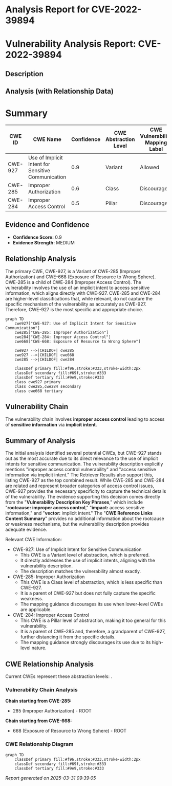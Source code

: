 # Analysis Report for CVE-2022-39894

# Vulnerability Analysis Report: CVE-2022-39894

## Description



## Analysis (with Relationship Data)

# Summary
| CWE ID | CWE Name | Confidence | CWE Abstraction Level | CWE Vulnerability Mapping Label | CWE-Vulnerability Mapping Notes |
|---|---|---|---|---|---|
| CWE-927 | Use of Implicit Intent for Sensitive Communication | 0.9 | Variant | Allowed | Primary CWE |
| CWE-285 | Improper Authorization | 0.6 | Class | Discouraged | Secondary Candidate |
| CWE-284 | Improper Access Control | 0.5 | Pillar | Discouraged | Secondary Candidate |

## Evidence and Confidence

*   **Confidence Score:** 0.9
*   **Evidence Strength:** MEDIUM

## Relationship Analysis
The primary CWE, CWE-927, is a Variant of CWE-285 (Improper Authorization) and CWE-668 (Exposure of Resource to Wrong Sphere). CWE-285 is a child of CWE-284 (Improper Access Control). The vulnerability involves the use of an implicit intent to access sensitive information, which aligns directly with CWE-927. CWE-285 and CWE-284 are higher-level classifications that, while relevant, do not capture the specific mechanism of the vulnerability as accurately as CWE-927. Therefore, CWE-927 is the most specific and appropriate choice.

```mermaid
graph TD
    cwe927["CWE-927: Use of Implicit Intent for Sensitive Communication"]
    cwe285["CWE-285: Improper Authorization"]
    cwe284["CWE-284: Improper Access Control"]
    cwe668["CWE-668: Exposure of Resource to Wrong Sphere"]
    
    cwe927 -->|CHILDOF| cwe285
    cwe927 -->|CHILDOF| cwe668
    cwe285 -->|CHILDOF| cwe284
    
    classDef primary fill:#f96,stroke:#333,stroke-width:2px
    classDef secondary fill:#69f,stroke:#333
    classDef tertiary fill:#9e9,stroke:#333
    class cwe927 primary
    class cwe285,cwe284 secondary
    class cwe668 tertiary
```

## Vulnerability Chain
The vulnerability chain involves **improper access control** leading to access of **sensitive information** via **implicit intent**.

## Summary of Analysis
The initial analysis identified several potential CWEs, but CWE-927 stands out as the most accurate due to its direct relevance to the use of implicit intents for sensitive communication. The vulnerability description explicitly mentions "improper access control vulnerability" and "access sensitive information via implicit intent."
The Retriever Results also support this, listing CWE-927 as the top combined result. While CWE-285 and CWE-284 are related and represent broader categories of access control issues, CWE-927 provides the necessary specificity to capture the technical details of the vulnerability.
The evidence supporting this decision comes directly from the "**Vulnerability Description Key Phrases**," which include "**rootcause:** **improper access control**," "**impact:** access sensitive information," and "**vector:** implicit intent." The "**CWE Reference Links Content Summary**" provides no additional information about the rootcause or weakness mechanisms, but the vulnerability description provides adequate evidence.

Relevant CWE Information:
* CWE-927: Use of Implicit Intent for Sensitive Communication
  - This CWE is a Variant level of abstraction, which is preferred.
  - It directly addresses the use of implicit intents, aligning with the vulnerability description.
  - The description matches the vulnerability almost exactly.
* CWE-285: Improper Authorization
  - This CWE is a Class level of abstraction, which is less specific than CWE-927.
  - It is a parent of CWE-927 but does not fully capture the specific weakness.
  - The mapping guidance discourages its use when lower-level CWEs are applicable.
* CWE-284: Improper Access Control
  - This CWE is a Pillar level of abstraction, making it too general for this vulnerability.
  - It is a parent of CWE-285 and, therefore, a grandparent of CWE-927, further distancing it from the specific details.
  - The mapping guidance strongly discourages its use due to its high-level nature.


## CWE Relationship Analysis

Current CWEs represent these abstraction levels: .


### Vulnerability Chain Analysis

**Chain starting from CWE-285:**
- 285 (Improper Authorization) - ROOT


**Chain starting from CWE-668:**
- 668 (Exposure of Resource to Wrong Sphere) - ROOT



### CWE Relationship Diagram

```mermaid
graph TD
    classDef primary fill:#f96,stroke:#333,stroke-width:2px
    classDef secondary fill:#69f,stroke:#333
    classDef tertiary fill:#9e9,stroke:#333
```



*Report generated on 2025-03-31 09:39:05*
